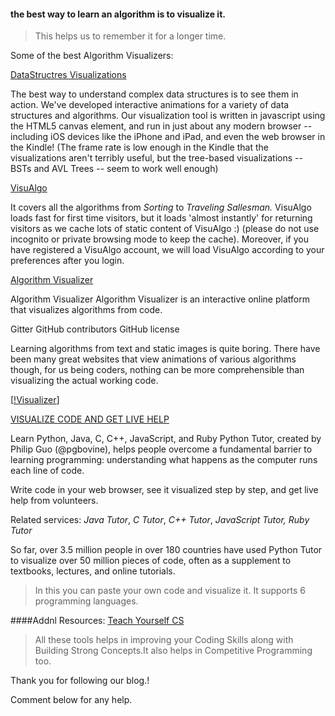 #### the best way to learn an algorithm is to visualize it.

> This helps us to remember it for a longer time.

Some of the best Algorithm Visualizers:

[DataStructres Visualizations](https://www.cs.usfca.edu/~galles/visualization/Algorithms.html)

The best way to understand complex data structures is to see them in action.
We've developed interactive animations for a variety of data structures and algorithms.
Our visualization tool is written in javascript using the HTML5 canvas element,
and run in just about any modern browser -- including iOS devices like the iPhone and iPad,
and even the web browser in the Kindle! (The frame rate is low enough in the Kindle that the visualizations aren't terribly useful,
but the tree-based visualizations -- BSTs and AVL Trees -- seem to work well enough)

[VisuAlgo](https://visualgo.net/en)

It covers all the algorithms from _Sorting_ to _Traveling Sallesman._
VisuAlgo loads fast for first time visitors, but it loads 'almost instantly' for returning visitors as we cache lots of static content of VisuAlgo :) (please do not use incognito or private browsing mode to keep the cache). Moreover, if you have registered a VisuAlgo account, we will load VisuAlgo according to your preferences after you login.

[Algorithm Visualizer](https://algorithm-visualizer.org/)

Algorithm Visualizer
Algorithm Visualizer is an interactive online platform that visualizes algorithms from code.

Gitter GitHub contributors GitHub license

Learning algorithms from text and static images is quite boring. There have been many great websites that view animations of various algorithms though, for us being coders, nothing can be more comprehensible than visualizing the actual working code.

[[!Visualizer](https://raw.githubusercontent.com/algorithm-visualizer/algorithm-visualizer/master/branding/screenshot.png)]

[VISUALIZE CODE AND GET LIVE HELP](http://pythontutor.com/)

Learn Python, Java, C, C++, JavaScript, and Ruby
Python Tutor, created by Philip Guo (@pgbovine), helps people overcome a fundamental barrier to learning programming: understanding what happens as the computer runs each line of code.

Write code in your web browser, see it visualized step by step, and get live help from volunteers.

Related services: *Java Tutor*,  *C Tutor*,  *C++ Tutor*,  _JavaScript Tutor,  Ruby Tutor_

So far, over 3.5 million people in over 180 countries have used Python Tutor to visualize over 50 million pieces of code, often as a supplement to textbooks, lectures, and online tutorials.
>In this you can paste your own code and visualize it. 
It supports 6 programming languages.


####Addnl Resources: [Teach Yourself CS](https://teachyourselfcs.com/)

> All these tools helps in improving your Coding Skills along with
Building Strong Concepts.It also helps in Competitive Programming too.



Thank you for following our blog.!

Comment below for any help.

